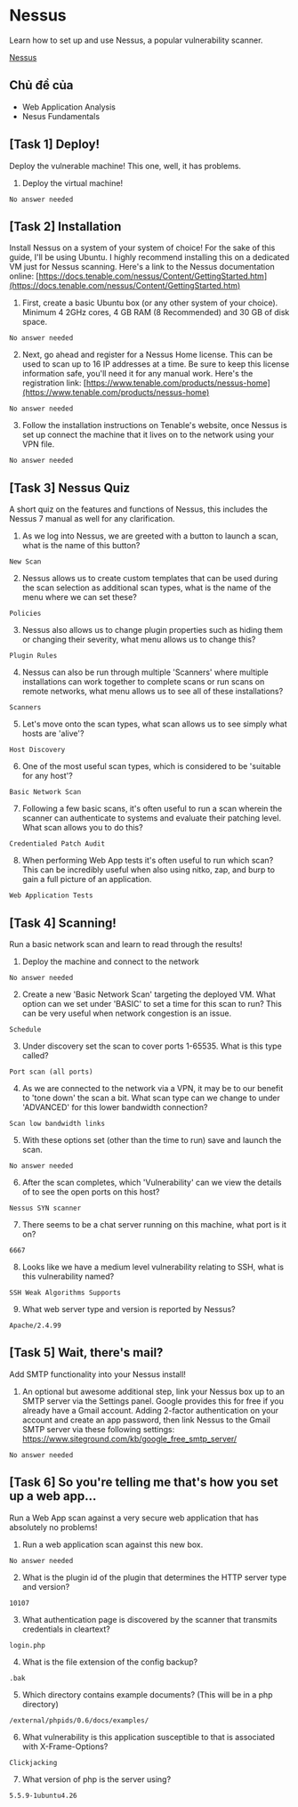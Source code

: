 # Nessus

Learn how to set up and use Nessus, a popular vulnerability scanner.

[Nessus](https://tryhackme.com/room/rpnessus)

## Chủ đề của

* Web Application Analysis
* Nesus Fundamentals

## [Task 1] Deploy!

Deploy the vulnerable machine! This one, well, it has problems.

1. Deploy the virtual machine!

`No answer needed`

## [Task 2] Installation

Install Nessus on a system of your system of choice! For the sake of this guide, I'll be using Ubuntu. I highly recommend installing this on a dedicated VM just for Nessus scanning. Here's a link to the Nessus documentation online: [https://docs.tenable.com/nessus/Content/GettingStarted.htm](https://docs.tenable.com/nessus/Content/GettingStarted.htm)

1. First, create a basic Ubuntu box (or any other system of your choice). Minimum 4 2GHz cores, 4 GB RAM (8 Recommended) and 30 GB of disk space.

`No answer needed`

2. Next, go ahead and register for a Nessus Home license. This can be used to scan up to 16 IP addresses at a time. Be sure to keep this license information safe, you'll need it for any manual work. Here's the registration link: [https://www.tenable.com/products/nessus-home](https://www.tenable.com/products/nessus-home)

`No answer needed`

3. Follow the installation instructions on Tenable's website, once Nessus is set up connect the machine that it lives on to the network using your VPN file.

`No answer needed`

## [Task 3] Nessus Quiz

A short quiz on the features and functions of Nessus, this includes the Nessus 7 manual as well for any clarification.

1. As we log into Nessus, we are greeted with a button to launch a scan, what is the name of this button?

`New Scan`

2. Nessus allows us to create custom templates that can be used during the scan selection as additional scan types, what is the name of the menu where we can set these?

`Policies`

3. Nessus also allows us to change plugin properties such as hiding them or changing their severity, what menu allows us to change this?

`Plugin Rules`

4. Nessus can also be run through multiple 'Scanners' where multiple installations can work together to complete scans or run scans on remote networks, what menu allows us to see all of these installations?

`Scanners`

5. Let's move onto the scan types, what scan allows us to see simply what hosts are 'alive'?

`Host Discovery`

6. One of the most useful scan types, which is considered to be 'suitable for any host'?

`Basic Network Scan`

7. Following a few basic scans, it's often useful to run a scan wherein the scanner can authenticate to systems and evaluate their patching level. What scan allows you to do this?

`Credentialed Patch Audit`

8. When performing Web App tests it's often useful to run which scan? This can be incredibly useful when also using nitko, zap, and burp to gain a full picture of an application.

`Web Application Tests`

## [Task 4] Scanning!

Run a basic network scan and learn to read through the results!

1. Deploy the machine and connect to the network

`No answer needed`

2. Create a new 'Basic Network Scan' targeting the deployed VM. What option can we set under 'BASIC' to set a time for this scan to run? This can be very useful when network congestion is an issue.

`Schedule`

3. Under discovery set the scan to cover ports 1-65535. What is this type called?

`Port scan (all ports)`

4. As we are connected to the network via a VPN, it may be to our benefit to 'tone down' the scan a bit. What scan type can we change to under 'ADVANCED' for this lower bandwidth connection?

`Scan low bandwidth links`

5. With these options set (other than the time to run) save and launch the scan.

`No answer needed`

6. After the scan completes, which 'Vulnerability' can we view the details of to see the open ports on this host?

`Nessus SYN scanner`

7. There seems to be a chat server running on this machine, what port is it on?

`6667`

8. Looks like we have a medium level vulnerability relating to SSH, what is this vulnerability named?

`SSH Weak Algorithms Supports`

9. What web server type and version is reported by Nessus?

`Apache/2.4.99`

## [Task 5] Wait, there's mail?

Add SMTP functionality into your Nessus install!

1. An optional but awesome additional step, link your Nessus box up to an SMTP server via the Settings panel. Google provides this for free if you already have a Gmail account. Adding 2-factor authentication on your account and create an app password, then link Nessus to the Gmail SMTP server via these following settings: https://www.siteground.com/kb/google_free_smtp_server/

`No answer needed`

## [Task 6] So you're telling me that's how you set up a web app...

Run a Web App scan against a very secure web application that has absolutely no problems!

1. Run a web application scan against this new box.

`No answer needed`

2. What is the plugin id of the plugin that determines the HTTP server type and version?

`10107`

3. What authentication page is discovered by the scanner that transmits credentials in cleartext?

`login.php`

4. What is the file extension of the config backup?

`.bak`

5. Which directory contains example documents? (This will be in a php directory)

`/external/phpids/0.6/docs/examples/`

6. What vulnerability is this application susceptible to that is associated with X-Frame-Options?

`Clickjacking`

7. What version of php is the server using?

`5.5.9-1ubuntu4.26`
